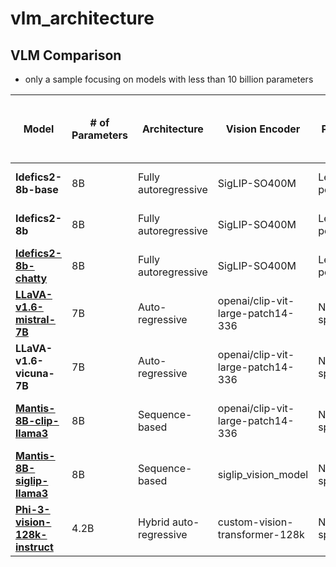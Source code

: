 # vlm_architecture

## VLM Comparison

- only a sample focusing on models with less than 10 billion parameters

| Model                       | # of Parameters | Architecture               | Vision Encoder                        | Pooling          | Modality Projection       | Language Model Backbone        | Fine-tuning Method           | Flash Attention | Hugging Face Model Card URL                                                                                     |
|-----------------------------|-----------------|----------------------------|---------------------------------------|------------------|---------------------------|-------------------------------|------------------------------|-----------------|---------------------------------------------------------------------------------------------------------------|
| **Idefics2-8b-base**        | 8B              | Fully autoregressive       | SigLIP-SO400M                         | Learned pooling  | Modality projection layer | Mistral-7B                    | LoRA (Low-Rank Adaptation)   | No              | [Idefics2-8b-base](https://huggingface.co/HuggingFaceM4/idefics2-8b-base)                                     |
| **Idefics2-8b**             | 8B              | Fully autoregressive       | SigLIP-SO400M                         | Learned pooling  | Modality projection layer | Mistral-7B                    | LoRA (Low-Rank Adaptation)   | No              | [Idefics2-8b](https://huggingface.co/HuggingFaceM4/idefics2-8b)                                               |
| [**Idefics2-8b-chatty**](notebooks/hf_idefics2_chatty.ipynb)      | 8B              | Fully autoregressive       | SigLIP-SO400M                         | Learned pooling  | Modality projection layer | Mistral-7B                    | LoRA (Low-Rank Adaptation)   | No              | [Idefics2-8b-chatty](https://huggingface.co/HuggingFaceM4/idefics2-8b-chatty)                                  |
| [**LLaVA-v1.6-mistral-7B**](notebooks/llava_1_6_mistral.ipynb)   | 7B              | Auto-regressive            | openai/clip-vit-large-patch14-336     | Not specified    | Text-image interleaving   | Mistral-7B                    | Multimodal instruction data  | No              | [LLaVA-v1.6-mistral-7b](https://huggingface.co/llava-hf/llava-v1.6-mistral-7b-hf)                               |
| **LLaVA-v1.6-vicuna-7B**    | 7B              | Auto-regressive            | openai/clip-vit-large-patch14-336     | Not specified    | Text-image interleaving   | Vicuna-7B                     | Multimodal instruction data  | No              | [LLaVA-v1.6-vicuna-7b](https://huggingface.co/llava-hf/llava-v1.6-vicuna-7b-hf)                                 |
| [**Mantis-8B-clip-llama3**](notebooks/mantis_8B_clip_llama3.ipynb)   | 8B              | Sequence-based             | openai/clip-vit-large-patch14-336     | Not specified    | Text-image interleaving   | Meta-Llama-3-8B-Instruct      | Instruction Tuning           | Optional              | [Mantis-8B-clip-llama3](https://huggingface.co/TIGER-Lab/Mantis-8B-clip-llama3)                                |
| [**Mantis-8B-siglip-llama3**](notebooks/mantis_8B_siglip_llama3.ipynb) | 8B              | Sequence-based             | siglip_vision_model                   | Not specified    | Text-image interleaving   | Meta-Llama-3-8B-Instruct      | Instruction Tuning           | Optional              | [Mantis-8B-siglip-llama3](https://huggingface.co/TIGER-Lab/Mantis-8B-siglip-llama3)                            |
| [**Phi-3-vision-128k-instruct**](notebooks/ms_phi3_vision.ipynb) | 4.2B         | Hybrid auto-regressive     | custom-vision-transformer-128k       | Not specified    | Flash Attention v2        | Custom LLM                   | Hybrid instruction tuning    | Yes             | [Phi-3-vision-128k-instruct](https://huggingface.co/microsoft/Phi-3-vision-128k-instruct)                      |

